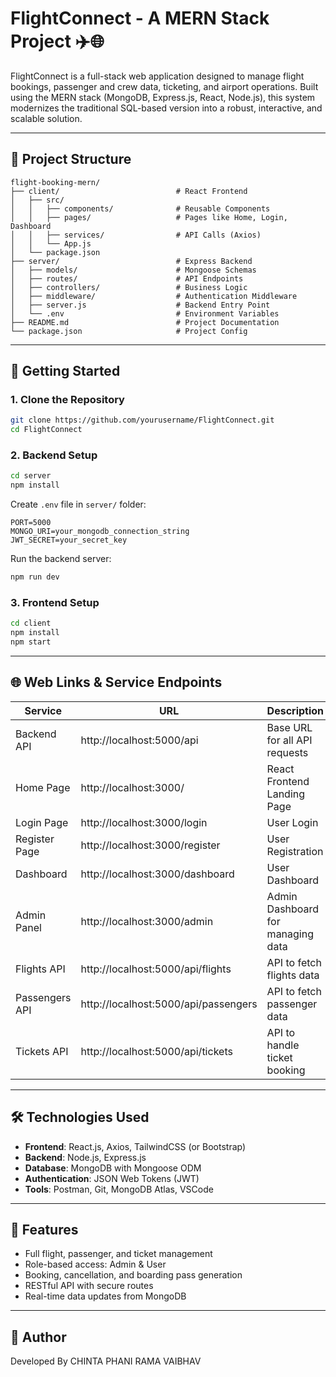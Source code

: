 
# FlightConnect - A MERN Stack Project ✈️🌐

FlightConnect is a full-stack web application designed to manage flight bookings, passenger and crew data, ticketing, and airport operations. Built using the MERN stack (MongoDB, Express.js, React, Node.js), this system modernizes the traditional SQL-based version into a robust, interactive, and scalable solution.

---

## 🧩 Project Structure

```
flight-booking-mern/
├── client/                          # React Frontend
│   ├── src/                        
│   │   ├── components/              # Reusable Components
│   │   ├── pages/                   # Pages like Home, Login, Dashboard
│   │   ├── services/                # API Calls (Axios)
│   │   └── App.js                  
│   └── package.json                
├── server/                          # Express Backend
│   ├── models/                      # Mongoose Schemas
│   ├── routes/                      # API Endpoints
│   ├── controllers/                 # Business Logic
│   ├── middleware/                  # Authentication Middleware
│   ├── server.js                    # Backend Entry Point
│   └── .env                         # Environment Variables
├── README.md                        # Project Documentation
└── package.json                     # Project Config
```

---

## 🚀 Getting Started

### 1. Clone the Repository
```bash
git clone https://github.com/yourusername/FlightConnect.git
cd FlightConnect
```

### 2. Backend Setup
```bash
cd server
npm install
```

Create `.env` file in `server/` folder:
```
PORT=5000
MONGO_URI=your_mongodb_connection_string
JWT_SECRET=your_secret_key
```

Run the backend server:
```bash
npm run dev
```

### 3. Frontend Setup
```bash
cd client
npm install
npm start
```

---

## 🌐 Web Links & Service Endpoints

| Service        | URL                                  | Description                              |
|----------------|--------------------------------------|------------------------------------------|
| Backend API    | http://localhost:5000/api            | Base URL for all API requests            |
| Home Page      | http://localhost:3000/               | React Frontend Landing Page              |
| Login Page     | http://localhost:3000/login          | User Login                               |
| Register Page  | http://localhost:3000/register       | User Registration                        |
| Dashboard      | http://localhost:3000/dashboard      | User Dashboard                           |
| Admin Panel    | http://localhost:3000/admin          | Admin Dashboard for managing data        |
| Flights API    | http://localhost:5000/api/flights    | API to fetch flights data                |
| Passengers API | http://localhost:5000/api/passengers | API to fetch passenger data              |
| Tickets API    | http://localhost:5000/api/tickets    | API to handle ticket booking             |

---

## 🛠 Technologies Used

- **Frontend**: React.js, Axios, TailwindCSS (or Bootstrap)
- **Backend**: Node.js, Express.js
- **Database**: MongoDB with Mongoose ODM
- **Authentication**: JSON Web Tokens (JWT)
- **Tools**: Postman, Git, MongoDB Atlas, VSCode

---

## 🧠 Features

- Full flight, passenger, and ticket management
- Role-based access: Admin & User
- Booking, cancellation, and boarding pass generation
- RESTful API with secure routes
- Real-time data updates from MongoDB

---

## 📂 Author

Developed By CHINTA PHANI RAMA VAIBHAV

